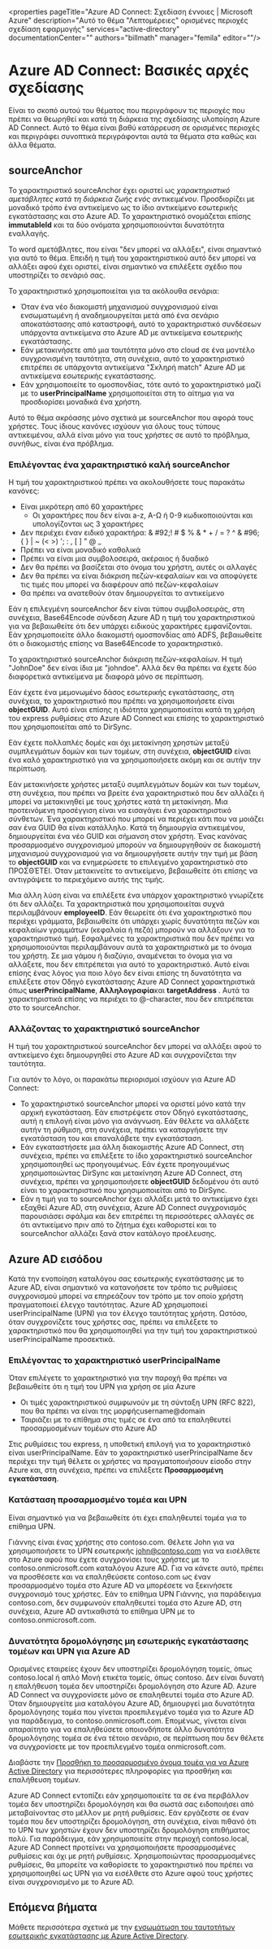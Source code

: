 <properties
   pageTitle="Azure AD Connect: Σχεδίαση έννοιες | Microsoft Azure"
   description="Αυτό το θέμα "Λεπτομέρειες" ορισμένες περιοχές σχεδίαση εφαρμογής"
   services="active-directory"
   documentationCenter=""
   authors="billmath"
   manager="femila"
   editor=""/>

<tags
   ms.service="active-directory"
   ms.custom = "azure-ad-connect"
   ms.devlang="na"
   ms.topic="article"
   ms.tgt_pltfrm="na"
   ms.workload="Identity"
   ms.date="09/13/2016"
   ms.author="billmath"/>

# <a name="azure-ad-connect-design-concepts"></a>Azure AD Connect: Βασικές αρχές σχεδίασης
Είναι το σκοπό αυτού του θέματος που περιγράφουν τις περιοχές που πρέπει να θεωρηθεί και κατά τη διάρκεια της σχεδίασης υλοποίηση Azure AD Connect. Αυτό το θέμα είναι βαθύ κατάρρευση σε ορισμένες περιοχές και περιγράφει συνοπτικά περιγράφονται αυτά τα θέματα στα καθώς και άλλα θέματα.

## <a name="sourceanchor"></a>sourceAnchor
Το χαρακτηριστικό sourceAnchor έχει οριστεί ως *χαρακτηριστικό αμετάβλητες κατά τη διάρκεια ζωής ενός αντικειμένου*. Προσδιορίζει με μοναδικό τρόπο ένα αντικείμενο ως το ίδιο αντικείμενο εσωτερικής εγκατάστασης και στο Azure AD. Το χαρακτηριστικό ονομάζεται επίσης **immutableId** και τα δύο ονόματα χρησιμοποιούνται δυνατότητα εναλλαγής.

Το word αμετάβλητες, που είναι "δεν μπορεί να αλλάξει", είναι σημαντικό για αυτό το θέμα. Επειδή η τιμή του χαρακτηριστικού αυτό δεν μπορεί να αλλάξει αφού έχει οριστεί, είναι σημαντικό να επιλέξετε σχέδιο που υποστηρίζει το σενάριό σας.

Το χαρακτηριστικό χρησιμοποιείται για τα ακόλουθα σενάρια:

- Όταν ένα νέο διακομιστή μηχανισμού συγχρονισμού είναι ενσωματωμένη ή αναδημιουργείται μετά από ένα σενάριο αποκατάστασης από καταστροφή, αυτό το χαρακτηριστικό συνδέσεων υπάρχοντα αντικείμενα στο Azure AD με αντικείμενα εσωτερικής εγκατάστασης.
- Εάν μετακινήσετε από μια ταυτότητα μόνο στο cloud σε ένα μοντέλο συγχρονισμένη ταυτότητα, στη συνέχεια, αυτό το χαρακτηριστικό επιτρέπει σε υπάρχοντα αντικείμενα "Σκληρή match" Azure AD με αντικείμενα εσωτερικής εγκατάστασης.
- Εάν χρησιμοποιείτε το ομοσπονδίας, τότε αυτό το χαρακτηριστικό μαζί με το **userPrincipalName** χρησιμοποιείται στη το αίτημα για να προσδιορίσει μοναδικά ένα χρήστη.

Αυτό το θέμα ακρόασης μόνο σχετικά με sourceAnchor που αφορά τους χρήστες. Τους ίδιους κανόνες ισχύουν για όλους τους τύπους αντικειμένου, αλλά είναι μόνο για τους χρήστες σε αυτό το πρόβλημα, συνήθως, είναι ένα πρόβλημα.

### <a name="selecting-a-good-sourceanchor-attribute"></a>Επιλέγοντας ένα χαρακτηριστικό καλή sourceAnchor
Η τιμή του χαρακτηριστικού πρέπει να ακολουθήσετε τους παρακάτω κανόνες:

- Είναι μικρότερη από 60 χαρακτήρες
    - Οι χαρακτήρες που δεν είναι a-z, A-Ω ή 0-9 κωδικοποιούνται και υπολογίζονται ως 3 χαρακτήρες
- Δεν περιέχει έναν ειδικό χαρακτήρα: & #92;! # $ % & * + / = ? ^ & #96; { } | ~ (< >) '; : , [ ] " @ _
- Πρέπει να είναι μοναδικό καθολικά
- Πρέπει να είναι μια συμβολοσειρά, ακέραιος ή δυαδικό
- Δεν θα πρέπει να βασίζεται στο όνομα του χρήστη, αυτές οι αλλαγές
- Δεν θα πρέπει να είναι διάκριση πεζών-κεφαλαίων και να αποφύγετε τις τιμές που μπορεί να διαφέρουν από πεζών-κεφαλαίων
- Θα πρέπει να ανατεθούν όταν δημιουργείται το αντικείμενο

Εάν η επιλεγμένη sourceAnchor δεν είναι τύπου συμβολοσειράς, στη συνέχεια, Base64Encode σύνδεση Azure AD η τιμή του χαρακτηριστικού για να βεβαιωθείτε ότι δεν υπάρχει ειδικούς χαρακτήρες εμφανίζονται. Εάν χρησιμοποιείτε άλλο διακομιστή ομοσπονδίας από ADFS, βεβαιωθείτε ότι ο διακομιστής επίσης να Base64Encode το χαρακτηριστικό.

Το χαρακτηριστικό sourceAnchor διάκριση πεζών-κεφαλαίων. Η τιμή "JohnDoe" δεν είναι ίδια με "johndoe". Αλλά δεν θα πρέπει να έχετε δύο διαφορετικά αντικείμενα με διαφορά μόνο σε περίπτωση.

Εάν έχετε ένα μεμονωμένο δάσος εσωτερικής εγκατάστασης, στη συνέχεια, το χαρακτηριστικό που πρέπει να χρησιμοποιήσετε είναι **objectGUID**. Αυτό είναι επίσης η ιδιότητα χρησιμοποιείται κατά τη χρήση του express ρυθμίσεις στο Azure AD Connect και επίσης το χαρακτηριστικό που χρησιμοποιείται από το DirSync.

Εάν έχετε πολλαπλές δομές και όχι μετακίνηση χρηστών μεταξύ συμπλεγμάτων δομών και των τομέων, στη συνέχεια, **objectGUID** είναι ένα καλό χαρακτηριστικό για να χρησιμοποιήσετε ακόμη και σε αυτήν την περίπτωση.

Εάν μετακινήσετε χρήστες μεταξύ συμπλεγμάτων δομών και των τομέων, στη συνέχεια, που πρέπει να βρείτε ένα χαρακτηριστικό που δεν αλλάζει ή μπορεί να μετακινηθεί με τους χρήστες κατά τη μετακίνηση. Μια προτεινόμενη προσέγγιση είναι να εισαγάγει ένα χαρακτηριστικό σύνθετων. Ένα χαρακτηριστικό που μπορεί να περιέχει κάτι που να μοιάζει σαν ένα GUID θα είναι κατάλληλο. Κατά τη δημιουργία αντικειμένου, δημιουργείται ένα νέο GUID και σήμανση στον χρήστη. Ένας κανόνας προσαρμοσμένο συγχρονισμού μπορούν να δημιουργηθούν σε διακομιστή μηχανισμού συγχρονισμού για να δημιουργήσετε αυτήν την τιμή με βάση το **objectGUID** και να ενημερώσετε το επιλεγμένο χαρακτηριστικό στο ΠΡΟΣΘΈΤΕΙ. Όταν μετακινείτε το αντικείμενο, βεβαιωθείτε ότι επίσης να αντιγράψετε το περιεχόμενο αυτής της τιμής.

Μια άλλη λύση είναι να επιλέξετε ένα υπάρχον χαρακτηριστικό γνωρίζετε ότι δεν αλλάζει. Τα χαρακτηριστικά που χρησιμοποιείται συχνά περιλαμβάνουν **employeeID**. Εάν θεωρείτε ότι ένα χαρακτηριστικό που περιέχει γράμματα, βεβαιωθείτε ότι υπάρχει χωρίς δυνατότητα πεζών και κεφαλαίων γραμμάτων (κεφαλαία ή πεζά) μπορούν να αλλάξουν για το χαρακτηριστικό τιμή. Εσφαλμένες τα χαρακτηριστικά που δεν πρέπει να χρησιμοποιούνται περιλαμβάνουν αυτά τα χαρακτηριστικά με το όνομα του χρήστη. Σε μια γάμου ή διαζύγιο, αναμένεται το όνομα για να αλλάξετε, που δεν επιτρέπεται για αυτό το χαρακτηριστικό. Αυτό είναι επίσης ένας λόγος για ποιο λόγο δεν είναι επίσης τη δυνατότητα να επιλέξετε στον Οδηγό εγκατάστασης Azure AD Connect χαρακτηριστικά όπως **userPrincipalName**, **Αλληλογραφία**και **targetAddress** . Αυτά τα χαρακτηριστικά επίσης να περιέχει το @-character, που δεν επιτρέπεται στο το sourceAnchor.

### <a name="changing-the-sourceanchor-attribute"></a>Αλλάζοντας το χαρακτηριστικό sourceAnchor
Η τιμή του χαρακτηριστικού sourceAnchor δεν μπορεί να αλλάξει αφού το αντικείμενο έχει δημιουργηθεί στο Azure AD και συγχρονίζεται την ταυτότητα.

Για αυτόν το λόγο, οι παρακάτω περιορισμοί ισχύουν για Azure AD Connect:

- Το χαρακτηριστικό sourceAnchor μπορεί να οριστεί μόνο κατά την αρχική εγκατάσταση. Εάν επιστρέψετε στον Οδηγό εγκατάστασης, αυτή η επιλογή είναι μόνο για ανάγνωση. Εάν θέλετε να αλλάξετε αυτήν τη ρύθμιση, στη συνέχεια, πρέπει να καταργήσετε την εγκατάσταση του και επαναλάβετε την εγκατάσταση.
- Εάν εγκαταστήσετε μια άλλη διακομιστής Azure AD Connect, στη συνέχεια, πρέπει να επιλέξετε το ίδιο χαρακτηριστικό sourceAnchor χρησιμοποιηθεί ως προηγουμένως. Εάν έχετε προηγουμένως χρησιμοποιώντας DirSync και μετακίνηση Azure AD Connect, στη συνέχεια, πρέπει να χρησιμοποιήσετε **objectGUID** δεδομένου ότι αυτό είναι το χαρακτηριστικό που χρησιμοποιείται από το DirSync.
- Εάν η τιμή για το sourceAnchor έχει αλλάξει μετά το αντικείμενο έχει εξαχθεί Azure AD, στη συνέχεια, Azure AD Connect συγχρονισμός παρουσιάσει σφάλμα και δεν επιτρέπει τη περισσότερες αλλαγές σε ότι αντικείμενο πριν από το ζήτημα έχει καθοριστεί και το sourceAnchor αλλάζει ξανά στον κατάλογο προέλευσης.

## <a name="azure-ad-sign-in"></a>Azure AD εισόδου
Κατά την ενοποίηση καταλόγου σας εσωτερικής εγκατάστασης με το Azure AD, είναι σημαντικό να κατανοήσετε τον τρόπο τις ρυθμίσεις συγχρονισμού μπορεί να επηρεάζουν τον τρόπο με τον οποίο χρήστη πραγματοποιεί έλεγχο ταυτότητας. Azure AD χρησιμοποιεί userPrincipalName (UPN) για τον έλεγχο ταυτότητας χρήστη. Ωστόσο, όταν συγχρονίζετε τους χρήστες σας, πρέπει να επιλέξετε το χαρακτηριστικό που θα χρησιμοποιηθεί για την τιμή του χαρακτηριστικού userPrincipalName προσεκτικά.

### <a name="choosing-the-attribute-for-userprincipalname"></a>Επιλέγοντας το χαρακτηριστικό userPrincipalName
Όταν επιλέγετε το χαρακτηριστικό για την παροχή θα πρέπει να βεβαιωθείτε ότι η τιμή του UPN για χρήση σε μία Azure

- Οι τιμές χαρακτηριστικού συμφωνούν με τη σύνταξη UPN (RFC 822), που θα πρέπει να είναι της μορφήςusername@domain
- Ταιριάζει με το επίθημα στις τιμές σε ένα από τα επαληθευτεί προσαρμοσμένων τομέων στο Azure AD

Στις ρυθμίσεις του express, η υποθετική επιλογή για το χαρακτηριστικό είναι userPrincipalName. Εάν το χαρακτηριστικό userPrincipalName δεν περιέχει την τιμή θέλετε οι χρήστες να πραγματοποιήσουν είσοδο στην Azure και, στη συνέχεια, πρέπει να επιλέξετε **Προσαρμοσμένη εγκατάσταση**.

### <a name="custom-domain-state-and-upn"></a>Κατάσταση προσαρμοσμένο τομέα και UPN
Είναι σημαντικό για να βεβαιωθείτε ότι έχει επαληθευτεί τομέα για το επίθημα UPN.

Γιάννης είναι ένας χρήστης στο contoso.com. Θέλετε John για να χρησιμοποιήσετε το UPN εσωτερικής john@contoso.com για να εισέλθετε στο Azure αφού που έχετε συγχρονίσει τους χρήστες με το contoso.onmicrosoft.com καταλόγου Azure AD. Για να κάνετε αυτό, πρέπει να προσθέσετε και να επαληθεύσετε contoso.com ως έναν προσαρμοσμένο τομέα στο Azure AD να μπορέσετε να ξεκινήσετε συγχρονισμό τους χρήστες. Εάν το επίθημα UPN Γιάννης, για παράδειγμα contoso.com, δεν συμφωνούν επαληθευτεί τομέα στο Azure AD, στη συνέχεια, Azure AD αντικαθιστά το επίθημα UPN με το contoso.onmicrosoft.com.

### <a name="non-routable-on-premises-domains-and-upn-for-azure-ad"></a>Δυνατότητα δρομολόγησης μη εσωτερικής εγκατάστασης τομέων και UPN για Azure AD
Ορισμένες εταιρείες έχουν δεν υποστηρίζει δρομολόγηση τομείς, όπως contoso.local ή απλό Μονή ετικέτα τομείς, όπως contoso. Δεν είναι δυνατή η επαλήθευση τομέα δεν υποστηρίζει δρομολόγηση στο Azure AD. Azure AD Connect να συγχρονίσετε μόνο σε επαληθευτεί τομέα στο Azure AD. Όταν δημιουργείτε μια καταλόγου Azure AD, δημιουργεί μια δυνατότητα δρομολόγησης τομέα που γίνεται προεπιλεγμένο τομέα για το Azure AD για παράδειγμα, το contoso.onmicrosoft.com. Επομένως, γίνεται είναι απαραίτητο για να επαληθεύσετε οποιονδήποτε άλλο δυνατότητα δρομολόγησης τομέα σε ένα τέτοιο σενάριο, σε περίπτωση που δεν θέλετε να συγχρονίσετε με τον προεπιλεγμένο τομέα onmicrosoft.com.

Διαβάστε την [Προσθήκη το προσαρμοσμένο όνομα τομέα για να Azure Active Directory](active-directory-add-domain.md) για περισσότερες πληροφορίες για προσθήκη και επαλήθευση τομέων.

Azure AD Connect εντοπίζει εάν χρησιμοποιείτε τα σε ένα περιβάλλον τομέα δεν υποστηρίζει δρομολόγηση και θα σωστά σας ειδοποιήσει από μεταβαίνοντας στο μέλλον με ρητή ρυθμίσεις. Εάν εργάζεστε σε έναν τομέα που δεν υποστηρίζει δρομολόγηση, στη συνέχεια, είναι πιθανό ότι το UPN των χρηστών έχουν δεν υποστηρίζει δρομολόγηση επιθήματος πολύ. Για παράδειγμα, εάν χρησιμοποιείτε στην περιοχή contoso.local, Azure AD Connect προτείνει να χρησιμοποιήσετε προσαρμοσμένες ρυθμίσεις και όχι με ρητή ρυθμίσεις. Χρησιμοποιώντας προσαρμοσμένες ρυθμίσεις, θα μπορείτε να καθορίσετε το χαρακτηριστικό που πρέπει να χρησιμοποιηθεί ως UPN για να εισέλθετε στο Azure αφού τους χρήστες είναι συγχρονισμένο με το Azure AD.

## <a name="next-steps"></a>Επόμενα βήματα
Μάθετε περισσότερα σχετικά με την [ενσωμάτωση του ταυτοτήτων εσωτερικής εγκατάστασης με Azure Active Directory](active-directory-aadconnect.md).
